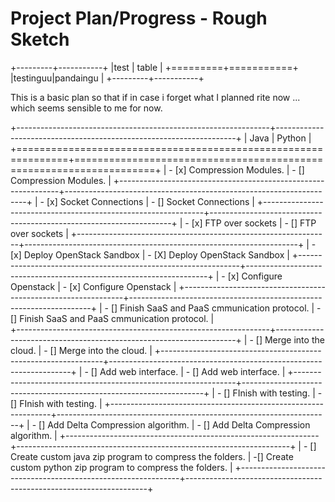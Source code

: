 Project Plan/Progress - Rough Sketch
=====================



+---------+-----------+
|test     | table     |
+=========+===========+
|testinguu|pandaingu  |
+---------+-----------+




This is a basic plan so that if in case i forget what I planned rite now ... which seems sensible to me for now.


+---------------------------------------------------------------+--------------------------------------------------------------------+
|                           Java                                |                                Python                              |
+===============================================================+====================================================================+
|               - [x] Compression Modules.                      |                       - [] Compression Modules.                    |
+---------------------------------------------------------------+--------------------------------------------------------------------+
|               - [x] Socket Connections                        |                   - [] Socket Connections                          |
+---------------------------------------------------------------+--------------------------------------------------------------------+
|               - [x] FTP over sockets                          |                     - [] FTP over sockets                          |
+---------------------------------------------------------------+--------------------------------------------------------------------+
|               - [x] Deploy OpenStack Sandbox                  |      - [X] Deploy OpenStack Sandbox                                |
+---------------------------------------------------------------+--------------------------------------------------------------------+
|               - [x] Configure Openstack                       |           - [x] Configure Openstack                                |
+---------------------------------------------------------------+--------------------------------------------------------------------+
|        - [] Finish SaaS and PaaS cmmunication protocol.       |        - [] Finish SaaS and PaaS cmmunication protocol.            |   
+---------------------------------------------------------------+--------------------------------------------------------------------+
|               - [] Merge into the cloud.                      |        - [] Merge into the cloud.                                  |
+---------------------------------------------------------------+--------------------------------------------------------------------+
|              - [] Add web interface.                          |        - [] Add web interface.                                     |
+---------------------------------------------------------------+--------------------------------------------------------------------+
|                 - [] FInish with testing.                     |                     - [] FInish with testing.                      |
+---------------------------------------------------------------+--------------------------------------------------------------------+
|               - [] Add Delta Compression algorithm.           |              - [] Add Delta Compression algorithm.                 |
+---------------------------------------------------------------+--------------------------------------------------------------------+
|  - [] Create custom java zip program to compress the folders. |  -[] Create custom python zip program to compress the folders.     |
+---------------------------------------------------------------+--------------------------------------------------------------------+


